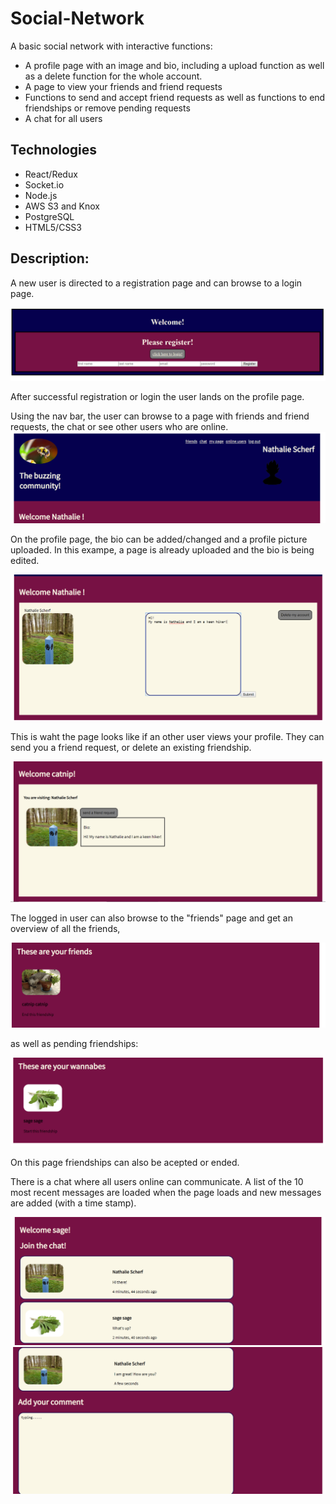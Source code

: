# Social-Network

A basic social network with interactive functions: 

* A profile page with an image and bio, including a upload function as well as a delete function for the whole account. 
* A page to view your friends and friend requests
* Functions to send and accept friend requests as well as functions to end friendships or remove  pending requests
* A chat for all users

## Technologies
* React/Redux
* Socket.io
* Node.js
* AWS  S3 and Knox
* PostgreSQL
* HTML5/CSS3

## Description: 

A new user is directed to a registration  page and can browse to a login page.  

![Start](/ImgsRM/Registration.PNG)

After successful registration or login the user lands on the profile page. 

Using the nav bar, the user can browse to a page with friends and friend requests, the chat or see other users who are online.
![Nav](/ImgsRM/Naybar.PNG)

On the profile page, the bio can be added/changed and a profile picture uploaded. In this exampe, a page is already uploaded and the bio is being edited. 

![ProfilePage](/ImgsRM/ImageandBio.PNG)

This is waht the page looks like if an other user  views your profile. They can send you a friend request, or delete an existing friendship. 

![Otheruser](/ImgsRM/ViewOtherUser.PNG) 

The logged in user can also browse to the "friends" page and get an overview of all the friends, 

![Friends](/ImgsRM/friends.PNG)

as well as pending friendships: 

![Wannabes](/ImgsRM/wannabes.PNG)

On this page friendships can also be acepted or ended. 

There is a chat where all users online can communicate. A list of the 10 most recent messages are loaded when the page loads and  new messages are added (with a time stamp). 


![Start](/ImgsRM/Chat1.PNG)
![Start](/ImgsRM/ChatResponse.PNG)

